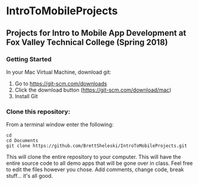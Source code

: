 # IntroToMobileProjects
## Projects for Intro to Mobile App Development at Fox Valley Technical College (Spring 2018)

### Getting Started
In your Mac Virtual Machine, download git:
  1.  Go to https://git-scm.com/downloads
  2.  Click the download button (https://git-scm.com/download/mac)
  3.  Install Git


### Clone this repository:
From a terminal window enter the following:
```
cd
cd Documents
git clone https://github.com/BrettSheleski/IntroToMobileProjects.git
```

This will clone the entire repository to your computer.  This will have the entire source code to all demo apps that will be gone over in class.  Feel free to edit the files however you chose.  Add comments, change code, break stuff...  it's all good.
